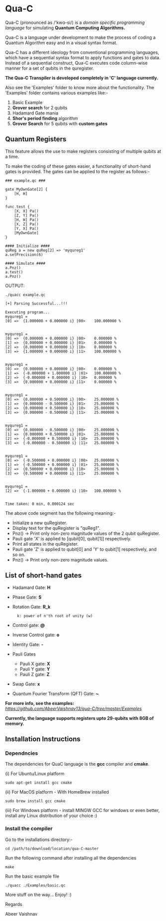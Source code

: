 # Qua-C

Qua-C (pronounced as /'kwɑ-si/) is a *domain specific programming language* for simulating **Quantum Computing Algorithms.**

Qua-C is a language under development to make the process of coding a Quantum Algorithm easy and in a visual syntax format.

Qua-C has a different ideology from conventional programming languages, which have a sequential syntax format to apply functions and gates to data. Instead of a sequential construct, Qua-C executes code column-wise manner for a set of qubits in the quregister.

**The Qua-C Transpiler is developed completely in 'C' language currently.**

Also see the 'Examples' folder to know more about the functionality. The 'Examples' folder contains various examples like:-

1. Basic Example
2. **Grover search** for 2 qubits
3. Hadamard Gate mania
4. **Shor's period finding** algorithm
5. **Grover Search** for 5 qubits with **custom gates**


## Quantum Registers

This feature allows the use to make registers consisting of multiple qubits at a time.

To make the coding of these gates easier, a functionality of short-hand gates is provided. The gates can be applied to the register as follows:-

	### example.qc ###

	gate MyOwnGate[2] {
		[H, H]
	}

	func test {
	    [X, X] Pa()
		[Z, Y] Pa()
		[H, H] Pa()
		[X, Z] Pa()
		[Y, X] Pa()
		[MyOwnGate]
	}

	#### Initialize ####
	quReg a = new quReg[2] => 'myqureg1'
	a.setPrecision(6)

	#### Simulate ####
	a.Pnz()
	a.test()
	a.Pnz()


OUTPUT:

	./quacc example.qc

	[+] Parsing Successful...!!!

	Executing program...
	myqureg1 = 	
	[0] =>	{1.000000 + 0.000000 i} |00>	100.000000 %


	myqureg1 = 	
	[0] =>	{0.000000 + 0.000000 i} |00>	0.000000 %
	[1] =>	{0.000000 + 0.000000 i} |01>	0.000000 %
	[2] =>	{0.000000 + 0.000000 i} |10>	0.000000 %
	[3] =>	{1.000000 + 0.000000 i} |11>	100.000000 %


	myqureg1 = 	
	[0] =>	{0.000000 + 0.000000 i} |00>	0.000000 %
	[1] =>	{-0.000000 + 1.000000 i} |01>	100.000000 %
	[2] =>	{-0.000000 + 0.000000 i} |10>	0.000000 %
	[3] =>	{0.000000 + 0.000000 i} |11>	0.000000 %


	myqureg1 = 	
	[0] =>	{0.000000 + 0.500000 i} |00>	25.000000 %
	[1] =>	{0.000000 - 0.500000 i} |01>	25.000000 %
	[2] =>	{0.000000 + 0.500000 i} |10>	25.000000 %
	[3] =>	{0.000000 - 0.500000 i} |11>	25.000000 %


	myqureg1 = 	
	[0] =>	{0.000000 - 0.500000 i} |00>	25.000000 %
	[1] =>	{0.000000 + 0.500000 i} |01>	25.000000 %
	[2] =>	{-0.000000 + 0.500000 i} |10>	25.000000 %
	[3] =>	{-0.000000 - 0.500000 i} |11>	25.000000 %


	myqureg1 = 	
	[0] =>	{-0.500000 + 0.000000 i} |00>	25.000000 %
	[1] =>	{-0.500000 + 0.000000 i} |01>	25.000000 %
	[2] =>	{0.500000 + 0.000000 i} |10>	25.000000 %
	[3] =>	{0.500000 + 0.000000 i} |11>	25.000000 %


	myqureg1 = 	
	[2] =>	{-1.000000 + 0.000000 i} |10>	100.000000 %


	Time taken: 0 min, 0.000124 sec


The above code segment has the following meaning:-
 - Initialize a new quRegister.
 - Display text for the quRegister is "quReg1".
 - Pnz() -> Print only non-zero magnitude values of the 2 qubit quRegister.
 - Pauli gate 'X' is applied to [qubit[0], qubit[1]] respectively.
 - Print all states in the quRegister.
 - Pauli gate 'Z' is applied to qubit[0] and 'Y' to qubit[1] respectively, and so on.
 - Pnz() -> Print only non-zero magnitude values.

## List of short-hand gates
- Hadamard Gate: **H**
- Phase Gate: **S**
- Rotation Gate: **R_k**

        k: power of n'th root of unity (w)
- Control gate: **@**
- Inverse Control gate: **o**
- Identity Gate: **-**
- Pauli Gates
    - Pauli X gate: **X**
    - Pauli Y gate: **Y**
    - Pauli Z gate: **Z**
- Swap Gate: **x**
- Quantum Fourier Transform (QFT) Gate: **~**


**For more info, see the examples:** *https://github.com/AbeerVaishnav13/qua-C/tree/master/Examples*

**Currently, the language supports registers upto 29-qubits with 8GB of memory.**

## Installation Instructions

### Dependncies
The dependencies for QuaC language is the **gcc** compiler and **cmake**. 

(i) For Ubuntu/Linux platform

	sudo apt-get install gcc cmake

(ii) For MacOS platform - With HomeBrew installed

	sudo brew install gcc cmake

(iii) For Windows platform - install MINGW GCC for windows or even better, install any Linux distribution of your choice :)


### Install the compiler
Go to the installations directory:-

	cd /path/to/download/location/qua-C-master

Run the following command after installing all the dependencies

	make

Run the basic example file

	./quacc ./Examples/basic.qc



More stuff on the way... Enjoy! :)

Regards

Abeer Vaishnav


